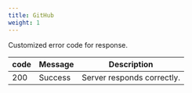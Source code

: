 ```yaml
---
title: GitHub
weight: 1
---
```


Customized error code for response.

| code | Message | Description |
| --- | --- | --- |
| 200 | Success | Server responds correctly. |

